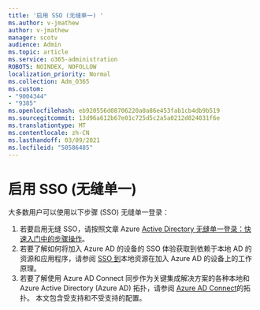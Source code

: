 ```yaml
---
title: '启用 SSO (无缝单一) '
ms.author: v-jmathew
author: v-jmathew
manager: scotv
audience: Admin
ms.topic: article
ms.service: o365-administration
ROBOTS: NOINDEX, NOFOLLOW
localization_priority: Normal
ms.collection: Adm_O365
ms.custom:
- "9004344"
- "9385"
ms.openlocfilehash: eb920556d08706220a0a86e453fab1cb4db9b519
ms.sourcegitcommit: 13d96a612b67e01c725d5c2a5a0212d824031f6e
ms.translationtype: MT
ms.contentlocale: zh-CN
ms.lasthandoff: 03/09/2021
ms.locfileid: "50586485"
---
```

# <a name="enable-seamless-single-sign-on-sso"></a>启用 SSO (无缝单一) 

大多数用户可以使用以下步骤 (SSO) 无缝单一登录：

1. 若要启用无缝 SSO，请按照文章 Azure [Active Directory 无缝单一登录：快速入门中的步骤操作](https://docs.microsoft.com/azure/active-directory/hybrid/how-to-connect-sso-quick-start)。
2. 若要了解如何将加入 Azure AD 的设备的 SSO 体验获取到依赖于本地 AD 的资源和应用程序，请参阅 [SSO 到](https://docs.microsoft.com/azure/active-directory/devices/azuread-join-sso)本地资源在加入 Azure AD 的设备上的工作原理。
3. 若要了解使用 Azure AD Connect 同步作为关键集成解决方案的各种本地和 Azure Active Directory (Azure AD) 拓扑，请参阅 [Azure AD Connect](https://docs.microsoft.com/azure/active-directory/hybrid/plan-connect-topologies)的拓扑。 本文包含受支持和不受支持的配置。
